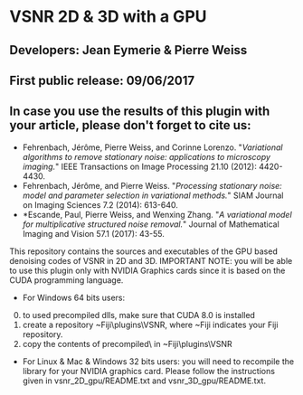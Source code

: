 # VSNR 2D & 3D with a GPU
## Developers: Jean Eymerie & Pierre Weiss																	
## First public release: 09/06/2017																			
## In case you use the results of this plugin with your article, please don't forget to cite us:
- Fehrenbach, Jérôme, Pierre Weiss, and Corinne Lorenzo. "*Variational algorithms to remove stationary noise: applications to microscopy imaging.*" IEEE Transactions on Image Processing 21.10 (2012): 4420-4430.
- Fehrenbach, Jérôme, and Pierre Weiss. "*Processing stationary noise: model and parameter selection in variational methods.*" SIAM Journal on Imaging Sciences 7.2 (2014): 613-640.
- *Escande, Paul, Pierre Weiss, and Wenxing Zhang. "*A variational model for multiplicative structured noise removal.*" Journal of Mathematical Imaging and Vision 57.1 (2017): 43-55.

This repository contains the sources and executables of the GPU based denoising codes of VSNR in 2D and 3D. 
IMPORTANT NOTE: you will be able to use this plugin only with NVIDIA Graphics cards since it is based on the CUDA programming language.

- For Windows 64 bits users:
0) to used precompiled dlls, make sure that CUDA 8.0 is installed
1) create a repository ~Fiji\plugins\VSNR, where ~Fiji indicates your Fiji repository.
2) copy the contents of precompiled\ in ~Fiji\plugins\VSNR

- For Linux & Mac & Windows 32 bits users:
you will need to recompile the library for your NVIDIA graphics card. Please follow the instructions given in vsnr_2D_gpu/README.txt and  vsnr_3D_gpu/README.txt.
